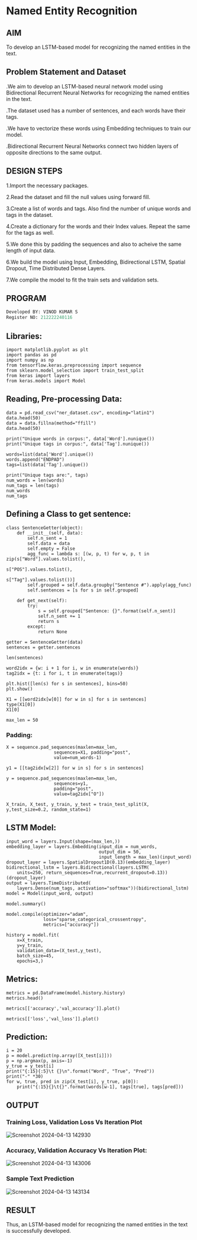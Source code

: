 # Named Entity Recognition

## AIM 

To develop an LSTM-based model for recognizing the named entities in the text.

## Problem Statement and Dataset
.We aim to develop an LSTM-based neural network model using Bidirectional Recurrent Neural Networks for recognizing the named entities in the text.

.The dataset used has a number of sentences, and each words have their tags.

.We have to vectorize these words using Embedding techniques to train our model.

.Bidirectional Recurrent Neural Networks connect two hidden layers of opposite directions to the same output.

## DESIGN STEPS

1.Import the necessary packages.

2.Read the dataset and fill the null values using forward fill.

3.Create a list of words and tags. Also find the number of unique words and tags in the dataset.

4.Create a dictionary for the words and their Index values. Repeat the same for the tags as well.

5.We done this by padding the sequences and also to acheive the same length of input data.

6.We build the model using Input, Embedding, Bidirectional LSTM, Spatial Dropout, Time Distributed Dense Layers.

7.We compile the model to fit the train sets and validation sets.

## PROGRAM
```python
Developed BY: VINOD KUMAR S
Register NO: 212222240116
```
## Libraries:
```
import matplotlib.pyplot as plt
import pandas as pd
import numpy as np
from tensorflow.keras.preprocessing import sequence
from sklearn.model_selection import train_test_split
from keras import layers
from keras.models import Model
```
## Reading, Pre-processing Data:
```
data = pd.read_csv("ner_dataset.csv", encoding="latin1")
data.head(50)
data = data.fillna(method="ffill")
data.head(50)

print("Unique words in corpus:", data['Word'].nunique())
print("Unique tags in corpus:", data['Tag'].nunique())

words=list(data['Word'].unique())
words.append("ENDPAD")
tags=list(data['Tag'].unique())

print("Unique tags are:", tags)
num_words = len(words)
num_tags = len(tags)
num_words
num_tags
```
## Defining a Class to get sentence:
```
class SentenceGetter(object):
    def __init__(self, data):
        self.n_sent = 1
        self.data = data
        self.empty = False
        agg_func = lambda s: [(w, p, t) for w, p, t in zip(s["Word"].values.tolist(),
                                                           s["POS"].values.tolist(),
                                                           s["Tag"].values.tolist())]
        self.grouped = self.data.groupby("Sentence #").apply(agg_func)
        self.sentences = [s for s in self.grouped]

    def get_next(self):
        try:
            s = self.grouped["Sentence: {}".format(self.n_sent)]
            self.n_sent += 1
            return s
        except:
            return None

getter = SentenceGetter(data)
sentences = getter.sentences

len(sentences)

word2idx = {w: i + 1 for i, w in enumerate(words)}
tag2idx = {t: i for i, t in enumerate(tags)}

plt.hist([len(s) for s in sentences], bins=50)
plt.show()

X1 = [[word2idx[w[0]] for w in s] for s in sentences]
type(X1[0])
X1[0]

max_len = 50
```
### Padding:
```
X = sequence.pad_sequences(maxlen=max_len,
                  sequences=X1, padding="post",
                  value=num_words-1)

y1 = [[tag2idx[w[2]] for w in s] for s in sentences]

y = sequence.pad_sequences(maxlen=max_len,
                  sequences=y1,
                  padding="post",
                  value=tag2idx["O"])

X_train, X_test, y_train, y_test = train_test_split(X, y,test_size=0.2, random_state=1)
```

## LSTM Model:
```
input_word = layers.Input(shape=(max_len,))
embedding_layer = layers.Embedding(input_dim = num_words,
                                   output_dim = 50,
                                   input_length = max_len)(input_word)
dropout_layer = layers.SpatialDropout1D(0.13)(embedding_layer)
bidirectional_lstm = layers.Bidirectional(layers.LSTM(
    units=250, return_sequences=True,recurrent_dropout=0.13))(dropout_layer)
output = layers.TimeDistributed(
    layers.Dense(num_tags, activation="softmax"))(bidirectional_lstm)
model = Model(input_word, output)

model.summary()

model.compile(optimizer="adam",
              loss="sparse_categorical_crossentropy",
              metrics=["accuracy"])

history = model.fit(
    x=X_train,
    y=y_train,
    validation_data=(X_test,y_test),
    batch_size=45,
    epochs=3,)
```

## Metrics:
```
metrics = pd.DataFrame(model.history.history)
metrics.head()

metrics[['accuracy','val_accuracy']].plot()

metrics[['loss','val_loss']].plot()
```
## Prediction:
```
i = 20
p = model.predict(np.array([X_test[i]]))
p = np.argmax(p, axis=-1)
y_true = y_test[i]
print("{:15}{:5}\t {}\n".format("Word", "True", "Pred"))
print("-" *30)
for w, true, pred in zip(X_test[i], y_true, p[0]):
    print("{:15}{}\t{}".format(words[w-1], tags[true], tags[pred]))
```
## OUTPUT

### Training Loss, Validation Loss Vs Iteration Plot
![Screenshot 2024-04-13 142930](https://github.com/vinodkumar-s/named-entity-recognition/assets/113497226/e508083d-4e48-48a2-b16d-86ad1904f234)

### Accuracy, Validation Accuracy Vs Iteration Plot:
![Screenshot 2024-04-13 143006](https://github.com/vinodkumar-s/named-entity-recognition/assets/113497226/cccd7741-8411-4715-ab49-7d9073e8687d)

### Sample Text Prediction

![Screenshot 2024-04-13 143134](https://github.com/vinodkumar-s/named-entity-recognition/assets/113497226/967f6c5a-5110-4fdc-b259-1ae81d5b8777)

## RESULT
Thus, an LSTM-based model for recognizing the named entities in the text is successfully developed.
